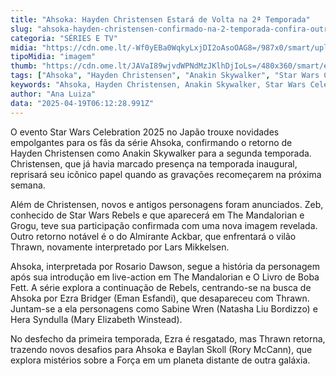```yaml
---
title: "Ahsoka: Hayden Christensen Estará de Volta na 2ª Temporada"
slug: "ahsoka-hayden-christensen-confirmado-na-2-temporada-confira-outros-nomes"
categoria: "SÉRIES E TV"
midia: "https://cdn.ome.lt/-Wf0yEBa0WqkyLxjDI2oAsoOAG8=/987x0/smart/uploads/conteudo/fotos/anakin-ahsoka-capa.png"
tipoMidia: "imagem"
thumb: "https://cdn.ome.lt/JAVaI89wjvdWPNdMzJKlhDjIoLs=/480x360/smart/extras/conteudos/anakin-ahsoka.jpg"
tags: ["Ahsoka", "Hayden Christensen", "Anakin Skywalker", "Star Wars Celebration", "segunda temporada", "Ezra Bridger", "Rosario Dawson", "série Star Wars"]
keywords: "Ahsoka, Hayden Christensen, Anakin Skywalker, Star Wars Celebration, segunda temporada, Ezra Bridger, Rosario Dawson, série Star Wars"
author: "Ana Luiza"
data: "2025-04-19T06:12:28.991Z"
---
```


O evento Star Wars Celebration 2025 no Japão trouxe novidades empolgantes para os fãs da série Ahsoka, confirmando o retorno de Hayden Christensen como Anakin Skywalker para a segunda temporada. Christensen, que já havia marcado presença na temporada inaugural, reprisará seu icônico papel quando as gravações recomeçarem na próxima semana.

Além de Christensen, novos e antigos personagens foram anunciados. Zeb, conhecido de Star Wars Rebels e que aparecerá em The Mandalorian e Grogu, teve sua participação confirmada com uma nova imagem revelada. Outro retorno notável é o do Almirante Ackbar, que enfrentará o vilão Thrawn, novamente interpretado por Lars Mikkelsen.

Ahsoka, interpretada por Rosario Dawson, segue a história da personagem após sua introdução em live-action em The Mandalorian e O Livro de Boba Fett. A série explora a continuação de Rebels, centrando-se na busca de Ahsoka por Ezra Bridger (Eman Esfandi), que desapareceu com Thrawn. Juntam-se a ela personagens como Sabine Wren (Natasha Liu Bordizzo) e Hera Syndulla (Mary Elizabeth Winstead).

No desfecho da primeira temporada, Ezra é resgatado, mas Thrawn retorna, trazendo novos desafios para Ahsoka e Baylan Skoll (Rory McCann), que explora mistérios sobre a Força em um planeta distante de outra galáxia.